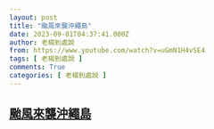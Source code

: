 ```yaml
---
layout: post
title: "颱風來襲沖繩島"
date: 2023-09-01T04:37:41.000Z
author: 老楊到處說
from: https://www.youtube.com/watch?v=uGmN1H4vSE4
tags: [ 老楊到處說 ]
comments: True
categories: [ 老楊到處說 ]
---
```

<!--1693543061000-->
[颱風來襲沖繩島](https://www.youtube.com/watch?v=uGmN1H4vSE4)
------

<div>

</div>
